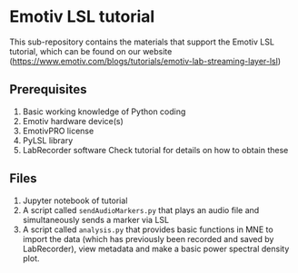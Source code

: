 # Emotiv LSL tutorial
This sub-repository contains the materials that support the Emotiv LSL tutorial, which can be found on our website (https://www.emotiv.com/blogs/tutorials/emotiv-lab-streaming-layer-lsl)

## Prerequisites
1. Basic working knowledge of Python coding
2. Emotiv hardware device(s)
3. EmotivPRO license
4. PyLSL library
5. LabRecorder software
Check tutorial for details on how to obtain these

## Files
1. Jupyter notebook of tutorial
2. A script called `sendAudioMarkers.py` that plays an audio file and simultaneously sends a marker via LSL
3. A script called `analysis.py` that provides basic functions in MNE to import the data (which has previously been recorded and saved by LabRecorder), view metadata and make a basic power spectral density plot.
